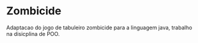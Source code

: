 # Zombicide

Adaptacao do jogo de tabuleiro zombicide para a linguagem java, trabalho na disicplina de POO.
